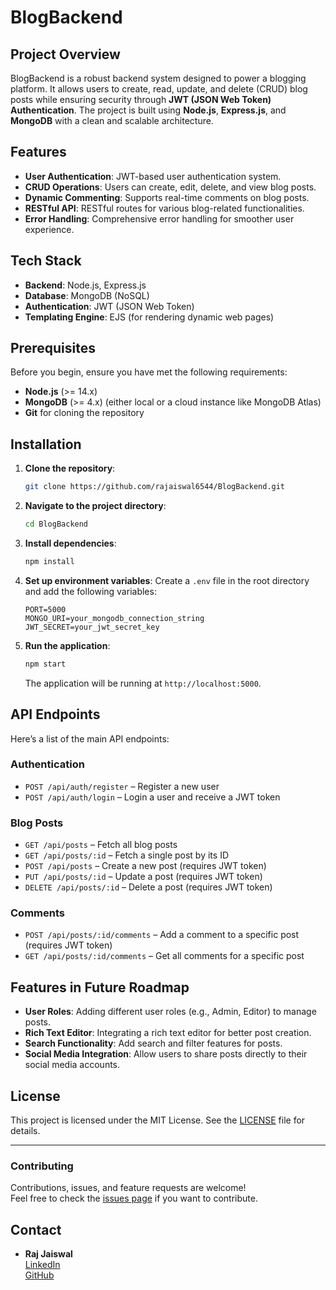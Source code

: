 # BlogBackend

## Project Overview
BlogBackend is a robust backend system designed to power a blogging platform. It allows users to create, read, update, and delete (CRUD) blog posts while ensuring security through **JWT (JSON Web Token) Authentication**. The project is built using **Node.js**, **Express.js**, and **MongoDB** with a clean and scalable architecture.

## Features
- **User Authentication**: JWT-based user authentication system.
- **CRUD Operations**: Users can create, edit, delete, and view blog posts.
- **Dynamic Commenting**: Supports real-time comments on blog posts.
- **RESTful API**: RESTful routes for various blog-related functionalities.
- **Error Handling**: Comprehensive error handling for smoother user experience.

## Tech Stack
- **Backend**: Node.js, Express.js
- **Database**: MongoDB (NoSQL)
- **Authentication**: JWT (JSON Web Token)
- **Templating Engine**: EJS (for rendering dynamic web pages)

## Prerequisites
Before you begin, ensure you have met the following requirements:
- **Node.js** (>= 14.x)
- **MongoDB** (>= 4.x) (either local or a cloud instance like MongoDB Atlas)
- **Git** for cloning the repository

## Installation

1. **Clone the repository**:
    ```bash
    git clone https://github.com/rajaiswal6544/BlogBackend.git
    ```

2. **Navigate to the project directory**:
    ```bash
    cd BlogBackend
    ```

3. **Install dependencies**:
    ```bash
    npm install
    ```

4. **Set up environment variables**:
   Create a `.env` file in the root directory and add the following variables:
    ```
    PORT=5000
    MONGO_URI=your_mongodb_connection_string
    JWT_SECRET=your_jwt_secret_key
    ```

5. **Run the application**:
    ```bash
    npm start
    ```
    The application will be running at `http://localhost:5000`.

## API Endpoints
Here’s a list of the main API endpoints:

### Authentication
- `POST /api/auth/register` – Register a new user
- `POST /api/auth/login` – Login a user and receive a JWT token

### Blog Posts
- `GET /api/posts` – Fetch all blog posts
- `GET /api/posts/:id` – Fetch a single post by its ID
- `POST /api/posts` – Create a new post (requires JWT token)
- `PUT /api/posts/:id` – Update a post (requires JWT token)
- `DELETE /api/posts/:id` – Delete a post (requires JWT token)

### Comments
- `POST /api/posts/:id/comments` – Add a comment to a specific post (requires JWT token)
- `GET /api/posts/:id/comments` – Get all comments for a specific post

## Features in Future Roadmap
- **User Roles**: Adding different user roles (e.g., Admin, Editor) to manage posts.
- **Rich Text Editor**: Integrating a rich text editor for better post creation.
- **Search Functionality**: Add search and filter features for posts.
- **Social Media Integration**: Allow users to share posts directly to their social media accounts.

## License
This project is licensed under the MIT License. See the [LICENSE](LICENSE) file for details.

---

### Contributing
Contributions, issues, and feature requests are welcome!  
Feel free to check the [issues page](https://github.com/rajaiswal6544/BlogBackend/issues) if you want to contribute.

## Contact
- **Raj Jaiswal**  
  [LinkedIn](https://www.linkedin.com/in/raj-jaiswal-37259922a/)  
  [GitHub](https://github.com/rajaiswal6544)  
